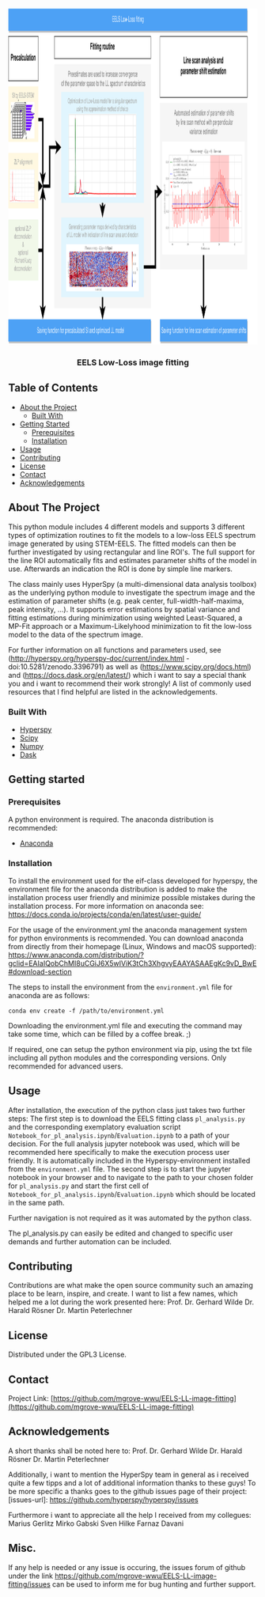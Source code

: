 <!--
*** Credits here go to : othneildrew/Best-README-Template for the awesome README Template
*** Thanks for checking out this README Template. If you have a suggestion that would
*** make this better, please fork the repo and create a pull request or simply open
*** an issue with the tag "enhancement".
*** Thanks again! Now go create something AMAZING! :D
-->





<!-- PROJECT SHIELDS -->
<!--
*** I'm using markdown "reference style" links for readability.
*** Reference links are enclosed in brackets [ ] instead of parentheses ( ).
*** See the bottom of this document for the declaration of the reference variables
*** for contributors-url, forks-url, etc. This is an optional, concise syntax you may use.
*** https://www.markdownguide.org/basic-syntax/#reference-style-links
-->

<!-- PROJECT LOGO -->
<br />
<p align="center">
  <a href="https://github.com/mgrove-wwu/EELS-LL-image-fitting/">
    <img src="EELS-LL-chartflow-aligned.png" alt="Logo" width="1024" height="680">
  </a>

  <h3 align="center">EELS Low-Loss image fitting</h3>
  </p>
</p>



<!-- TABLE OF CONTENTS -->
## Table of Contents

* [About the Project](#about-the-project)
  * [Built With](#built-with)
* [Getting Started](#getting-started)
  * [Prerequisites](#prerequisites)
  * [Installation](#installation)
* [Usage](#usage)
* [Contributing](#contributing)
* [License](#license)
* [Contact](#contact)
* [Acknowledgements](#acknowledgements)



<!-- ABOUT THE PROJECT -->
## About The Project


This python module includes 4 different models and supports 3 different types of optimization routines to fit the models to a low-loss EELS spectrum image generated by using STEM-EELS. The fitted models can then be further investigated by using rectangular and line ROI's. The full support for the line ROI automatically fits and estimates parameter shifts of the model in use. Afterwards an indication the ROI is done by simple line markers.

The class mainly uses HyperSpy (a multi-dimensional data analysis toolbox) as the underlying python module to investigate the spectrum image and the estimation of parameter shifts (e.g. peak center, full-width-half-maxima, peak intensity, ...). It supports error estimations by spatial variance and fitting estimations during minimization using weighted Least-Squared, a MP-Fit approach or a Maximum-Likelyhood minimization to fit the low-loss model to the data of the spectrum image.

For further information on all functions and parameters used, see (http://hyperspy.org/hyperspy-doc/current/index.html - doi:10.5281/zenodo.3396791) as well as (https://www.scipy.org/docs.html) and (https://docs.dask.org/en/latest/) which i want to say a special thank you and i want to recommend their work strongly!
A list of commonly used resources that I find helpful are listed in the acknowledgements.

### Built With
* [Hyperspy](https://hyperspy.org)
* [Scipy](https://scipy.org)
* [Numpy](https://numpy.org)
* [Dask](https://dask.org)

## Getting started

### Prerequisites

A python environment is required.
The anaconda distribution is recommended:

* [Anaconda](https://www.anaconda.com/distribution/)

### Installation

To install the environment used for the eif-class developed for hyperspy, the environment file for the anaconda distribution is added to make the installation process user friendly and minimize possible mistakes during the installation process. For more information on anaconda see: https://docs.conda.io/projects/conda/en/latest/user-guide/

For the usage of the environment.yml the anaconda management system for python environments is recommended. You can download anaconda from directly from their homepage (Linux, Windows and macOS supported): https://www.anaconda.com/distribution/?gclid=EAIaIQobChMI8uCGiJ6X5wIViK3tCh3XhgvyEAAYASAAEgKc9vD_BwE#download-section

The steps to install the environment from the `environment.yml` file for anaconda are as follows:

```
conda env create -f /path/to/environment.yml
```

Downloading the environment.yml file and executing the command may take some time, which can be filled by a coffee break. ;)

If required, one can setup the python environment via pip, using the txt file including all python modules and the corresponding versions. Only recommended for advanced users.

<!-- USAGE EXAMPLES -->
## Usage

After installation, the execution of the python class just takes two further steps:
The first step is to download the EELS fitting class `pl_analysis.py` and the corresponding exemplatory evaluation script `Notebook_for_pl_analysis.ipynb`/`Evaluation.ipynb` to a path of your decision. For the full analysis jupyter notebook was used, which will be recommended here specifically to make the execution process user friendly. It is automatically included in the Hyperspy-environment installed from the `environment.yml` file.
The second step is to start the jupyter notebook in your browser and to navigate to the path to your chosen folder for  `pl_analysis.py` and start the first cell of  `Notebook_for_pl_analysis.ipynb`/`Evaluation.ipynb` which should be located in the same path.

Further navigation is not required as it was automated by the python class.

The pl_analysis.py can easily be edited and changed to specific user demands and further automation can be included.

<!-- CONTRIBUTING -->
## Contributing

Contributions are what make the open source community such an amazing place to be learn, inspire, and create.
I want to list a few names, which helped me a lot during the work presented here:
Prof. Dr. Gerhard Wilde
Dr. Harald Rösner
Dr. Martin Peterlechner

<!-- LICENSE -->
## License

Distributed under the GPL3 License.



<!-- CONTACT -->
## Contact

Project Link: [https://github.com/mgrove-wwu/EELS-LL-image-fitting](https://github.com/mgrove-wwu/EELS-LL-image-fitting)


<!-- ACKNOWLEDGEMENTS -->
## Acknowledgements

A short thanks shall be noted here to:
Prof. Dr. Gerhard Wilde
Dr. Harald Rösner
Dr. Martin Peterlechner

Additionally, i want to mention the HyperSpy team in general as i received quite a few tipps and a lot of additional information thanks to these guys! To be more specific a thanks goes to the github issues page of their project:
[issues-url]: https://github.com/hyperspy/hyperspy/issues

Furthermore i want to appreciate all the help I received from my collegues:
Marius Gerlitz
Mirko Gabski
Sven Hilke
Farnaz Davani


## Misc.

If any help is needed or any issue is occuring, the issues forum of github under the link https://github.com/mgrove-wwu/EELS-LL-image-fitting/issues can be used to inform me for bug hunting and further support.
